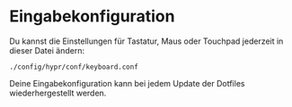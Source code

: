 # Eingabekonfiguration

Du kannst die Einstellungen für Tastatur, Maus oder Touchpad jederzeit in dieser Datei ändern:

`./config/hypr/conf/keyboard.conf`

Deine Eingabekonfiguration kann bei jedem Update der Dotfiles wiederhergestellt werden.

